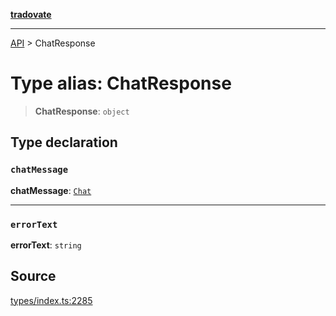 [**tradovate**](../README.md)

***

[API](../API.md) > ChatResponse

# Type alias: ChatResponse

> **ChatResponse**: `object`

## Type declaration

### `chatMessage`

**chatMessage**: [`Chat`](type-alias.Chat.md)

***

### `errorText`

**errorText**: `string`

## Source

[types/index.ts:2285](https://github.com/cgilly2fast/tradovate-typescript/blob/b1caea5/src/types/index.ts#L2285)
